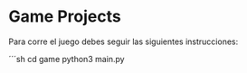 # Game Projects

Para corre el juego debes seguir las siguientes instrucciones:

´´´sh
cd game 
python3 main.py
```